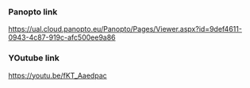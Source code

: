 ### Panopto link
https://ual.cloud.panopto.eu/Panopto/Pages/Viewer.aspx?id=9def4611-0943-4c87-919c-afc500ee9a86


### YOutube link
https://youtu.be/fKT_Aaedpac
